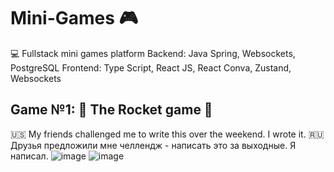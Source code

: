 # Mini-Games 🎮
💻 Fullstack mini games platform
Backend: Java Spring, Websockets, PostgreSQL
Frontend: Type Script, React JS, React Conva, Zustand, Websockets

## Game №1: 🚀 The Rocket game 🎰
🇺🇸 My friends challenged me to write this over the weekend. I wrote it.
🇷🇺 Друзья предложили мне челлендж - написать это за выходные. Я написал.
![image](https://github.com/user-attachments/assets/35772910-6b74-4b02-8b13-2c6cf729376a)
![image](https://github.com/user-attachments/assets/b37cab8c-8391-4e23-90a8-e5eb4ac7c977)
